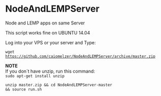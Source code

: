# NodeAndLEMPServer
Node and LEMP apps on same Server

This script works fine on UBUNTU 14.04

Log into your VPS or your server and Type:

<code>wget https://github.com/caiomelzer/NodeAndLEMPServer/archive/master.zip</code>

**NOTE**<br />
If you don´t have unzip, run this command:<br />
<code>sudo apt-get install unzip</code>

<code>unzip master.zip && cd NodeAndLEMPServer-master && source run.sh</code>

